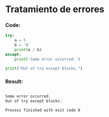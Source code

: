 # **Tratamiento de errores**

### **Code:**
```py
try:
    a = 5
    b = '0'
    print(a / b)
except:
    print('Some error occurred.')

print("Out of try except blocks.")
```
### **Result:**
```
```

```sh
Some error occurred.
Out of try except blocks.

Process finished with exit code 0
```
